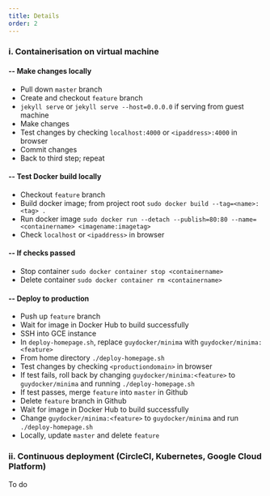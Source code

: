 ```yaml
---
title: Details
order: 2
---
```


### i. Containerisation on virtual machine

#### -- Make changes locally

- Pull down `master` branch
- Create and checkout `feature` branch
- `jekyll serve` or `jekyll serve --host=0.0.0.0` if serving from guest machine
- Make changes
- Test changes by checking `localhost:4000` or `<ipaddress>:4000` in browser
- Commit changes
- Back to third step; repeat

#### -- Test Docker build locally

- Checkout `feature` branch
- Build docker image; from project root `sudo docker build --tag=<name>:<tag> .`
- Run docker image `sudo docker run --detach --publish=80:80 --name=<containername> <imagename:imagetag>`
- Check `localhost` or `<ipaddress>` in browser

#### -- If checks passed

- Stop container `sudo docker container stop <containername>`
- Delete container `sudo docker container rm <containername>`

#### -- Deploy to production

- Push up `feature` branch
- Wait for image in Docker Hub to build successfully
- SSH into GCE instance
- In `deploy-homepage.sh`, replace `guydocker/minima` with
`guydocker/minima:<feature>`
- From home directory `./deploy-homepage.sh`
- Test changes by checking `<productiondomain>` in browser
- If test fails, roll back by changing `guydocker/minima:<feature>`
to `guydocker/minima` and running `./deploy-homepage.sh`
- If test passes, merge `feature` into `master` in Github
- Delete `feature` branch in Github
- Wait for image in Docker Hub to build successfully
- Change `guydocker/minima:<feature>` to `guydocker/minima` and run
`./deploy-homepage.sh`
- Locally, update `master` and delete `feature`

### ii. Continuous deployment (CircleCI, Kubernetes, Google Cloud Platform)

To do